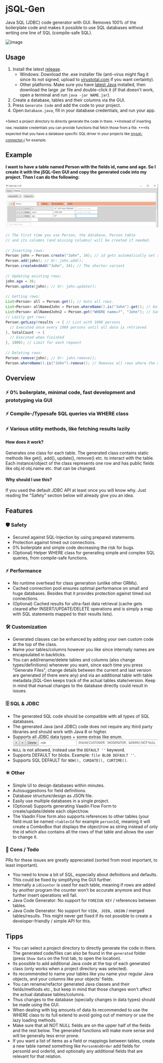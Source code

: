 # jSQL-Gen
Java SQL (JDBC) code generator with GUI. Removes 100% of the boilerplate code and makes
it possible to use SQL databases without writing one line of SQL (compile-safe SQL).

![image](https://user-images.githubusercontent.com/59899645/195866082-e0602e28-dad0-4321-b9e5-318645caa17f.png)

## Usage
1. Install the latest [release](https://github.com/Osiris-Team/jSQL-Gen/releases/tag/latest). 
    - Windows: Download the .exe installer file (anti-virus might flag it since its not signed, upload to [virustotal.com](https://www.virustotal.com/) if you want certainty).
    - Other platforms: Make sure you have [latest Java](https://www.oracle.com/java/technologies/downloads/)
      installed, then download the large .jar file and double-click it (if that doesn't work, open a terminal and run `java -jar NAME.jar`).
2. Create a database, tables and their columns via the GUI. 
3. Press `Generate Code` and add the code to your project.
4. Open `Database.java`, fill in your database credentials, and run your app.

<p>
<sub>
*Select a project directory to directly generate the code in there.
**Instead of inserting raw, readable credentials you can provide functions that fetch
those from a file. 
***Its expected that you have a database specific SQL driver in your projects like
<a href="https://github.com/mysql/mysql-connector-j">mysql-connector-j</a> for example.
</sub>
</p>

## Example
<p><b>I want to have a table named Person with the fields id, name and age. So I create it with the jSQL-Gen GUI and copy
the generated code into my project. Then I can do the following:</b></p>

![image](./img_1.png)

```java
// The first time you use Person, the database, Person table 
// and its columns (and missing columns) will be created if needed.

// Inserting rows:
Person john = Person.create("John", 34); // id gets automatically set and incremented
Person.add(john); // Or: john.add();
Person.createAndAdd("John", 34); // The shorter variant

// Updating existing rows:
john.age = 36;
Person.update(john); // Or: john.update();

// Getting rows:
List<Person> all = Person.get(); // Gets all rows.
List<Person> allNamedJohn = Person.whereName().is("John").get(); // Gets all rows where the name equals "John"
List<Person> allNamedJohn2 = Person.get("WHERE name=?", "John"); // Sames as above, but with regular SQL
// Lazily get rows:
Person.getLazy(results -> { // List with 1000 persons
  // Executed once every 1000 persons until all data is retrieved
}, totalCount -> {
  // Executed when finished
}, 1000); // Limit for each request 

// Deleting rows:
Person.remove(john); // Or: john.remove();
Person.whereName().is("John").remove(); // Removes all rows where the name equals "John"
```

## Overview

### ⚡️ 0% boilerplate, minimal code, fast development and prototyping via GUI
### ⚡️ Compile-/Typesafe SQL queries via WHERE class
### ⚡️ Various utility methods, like fetching results lazily

#### How does it work?
Generates one class for each table.
The generated class contains static methods like get(), add(), update(), remove() etc. to interact with the table.
Each instance/object of the class represents
one row and has public fields like obj.id obj.name etc. that can be changed.

#### Why should I use this?
If you used the default JDBC API at least once you will know why.
Just reading the "Safety" section below will already give you an idea.

## Features

### 🛡 Safety
- Secured against SQL-Injection by using prepared statements.
- Protection against timed out connections.
- 0% boilerplate and simple code decreasing the risk for bugs.
- (Optional) Helper WHERE class for generating simple and complex SQL queries, from compile-safe functions.

### ⚡️ Performance
- No runtime overhead for class generation (unlike other ORMs).
- Cached connection pool ensures optimal performance on small and huge databases.
  Besides that it provides protection against timed out connections.
- (Optional) Cached results for ultra-fast data retrieval
  (cache gets cleared after INSERT/UPDATE/DELETE operations and is
  simply a map with SQL statements mapped to their results lists).

### 🛠 Customization
- Generated classes can be enhanced by adding your own custom code at the top of the class.
- Name your tables/columns however you like since internally names are encapsulated in backticks.
- You can add/rename/delete tables and columns (also change types/definitions) whenever you want,
since each time you press "Generate Files", change details between the current and last version are generated
(if there were any) and via an additional table with
table metadata jSQL-Gen keeps track of the actual tables state/version. Keep in mind that manual changes
to the database directly could result in issues.

### 🗄 SQL & JDBC
- The generated SQL code should be compatible with all types of SQL databases.
- The generated Java (and JDBC) code does not require any third party libraries and should work with Java 8 or higher.
- Supports all JDBC data types + some extras like enum. ![img.png](img.png)
- `NULL` is not allowed, instead use the `DEFAULT ''` keyword.
- Supports DEFAULT for blobs. Example: `file BLOB DEFAULT ''`.
- Supports SQL DEFAULT for `NOW(), CURDATE(), CURTIME()`.

### ✴️ Other
- Simple UI to design databases within minutes.
- Autosuggestions for field definitions.
- Database structure/design as JSON file.
- Easily use multiple databases in a single project.
- (Optional) Supports generating Vaadin Flow Form to create/update/delete each object/row.
- The Vaadin Flow form also supports references to other tables (your field must be named `<table>Id` for example `personId`), meaning it will create a ComboBox that displays the object/row as string instead of only the id
which also contains all the rows of that table and allows the user to change it.

### 🔴 Cons / Todo
PRs for these issues are greatly appreciated (sorted from most important, to least important).
- You need to know a bit of SQL, especially about definitions and defaults. This could be fixed by simplifying the GUI further.
- Internally a `idCounter` is used for each table, meaning if rows are added by another program the counter won't be accurate anymore and thus further insert operations will fail.
- Java Code Generator: No support for `FOREIGN KEY` / references between tables.
- Java Code Generator: No support for `VIEW, JOIN, UNION` / merged tables/results. This might never get fixed if its not possible to create a developer-friendly / simple API for this.

## Tipps
- You can select a project directory to directly generate the code in there. The generated code/files can also be found in the `generated` folder (press `Show Data` on the first tab, to open the location).
- Its possible to add additional Java code at the top of each generated class (only works when a project directory was selected).
- Its recommended to name your tables like you name your regular
Java objects, and your columns like your objects' fields.
- You can rename/refactor generated Java classes and their fields/methods etc., but keep
in mind that those changes won't affect the actual database tables/columns.
- Thus changes to the database (specially changes in data types) should be made using the GUI.
- When dealing with big amounts of data its recommended to use the WHERE class to its full extend to avoid going out of memory
or use the lazy loading methods.
- Make sure that all NOT NULL fields are on the upper half of the fields and the rest below. The generated functions will make more sense and will
be generally less error prone.
- If you want a list of items as a field or mappings between tables, create a new table named something like `PersonAndOrder` add fields for personId and orderId, and optionally any additional fields that are relevant for that relation.
